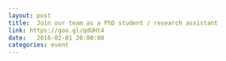 ```yaml
---
layout: post
title:  Join our team as a PhD student / research assistant
link: https://goo.gl/qdUHt4
date:   2016-02-01 20:00:00
categories: event
---
```

